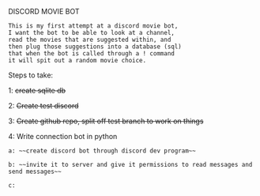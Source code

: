 DISCORD MOVIE BOT

    This is my first attempt at a discord movie bot,
    I want the bot to be able to look at a channel,
    read the movies that are suggested within, and
    then plug those suggestions into a database (sql)
    that when the bot is called through a ! command
    it will spit out a random movie choice.

Steps to take:
    
1: ~~create sqlite db~~ 

2: ~~Create test discord~~

3: ~~Create github repo, split off test branch to work on things~~

4: Write connection bot in python

    a: ~~create discord bot through discord dev program~~ 

    b: ~~invite it to server and give it permissions to read messages and send messages~~

    c:

